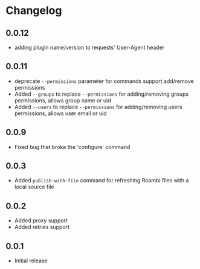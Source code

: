Changelog
=============

0.0.12
--------------------------
* adding plugin name/version to requests' User-Agent header

0.0.11
--------------------------
* deprecate `--permissions` parameter for commands support add/remove permissions
* Added `--groups` to replace `--permissions` for adding/removing groups permissions, allows group name or uid
* Added `--users` to replace `--permissions` for adding/removing users permissions, allows user email or uid

0.0.9
--------------------------
* Fixed bug that broke the 'configure' command

0.0.3
--------------------------
* Added `publish-with-file` command for refreshing Roambi files with a local source file

0.0.2
--------------------------
* Added proxy support
* Added retries support

0.0.1
--------------------------
* Initial release
